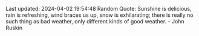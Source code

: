 Last updated: 2024-04-02 19:54:48
Random Quote: Sunshine is delicious, rain is refreshing, wind braces us up, snow is exhilarating; there is really no such thing as bad weather, only different kinds of good weather. - John Ruskin
